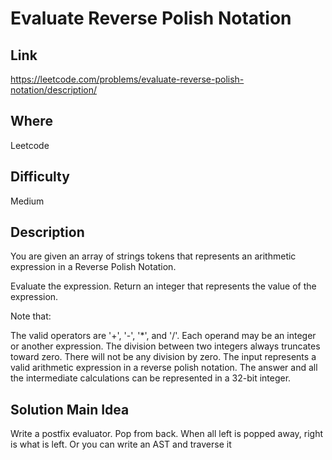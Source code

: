 # Evaluate Reverse Polish Notation

## Link

https://leetcode.com/problems/evaluate-reverse-polish-notation/description/

## Where

Leetcode

## Difficulty

Medium

## Description

You are given an array of strings tokens that represents an arithmetic expression in a Reverse Polish Notation.

Evaluate the expression. Return an integer that represents the value of the expression.

Note that:

The valid operators are '+', '-', '\*', and '/'.
Each operand may be an integer or another expression.
The division between two integers always truncates toward zero.
There will not be any division by zero.
The input represents a valid arithmetic expression in a reverse polish notation.
The answer and all the intermediate calculations can be represented in a 32-bit integer.

## Solution Main Idea

Write a postfix evaluator. Pop from back. When all left is popped away, right is what is left.
Or you can write an AST and traverse it
